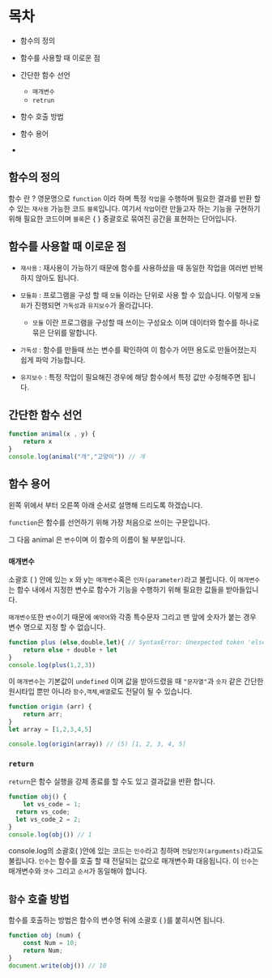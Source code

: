 # 목차
- 함수의 정의
- 함수를 사용할 때 이로운 점
- 간단한 함수 선언
    - `매개변수`
    - `retrun`
- 함수 호출 방법

- 함수 용어
- 

## 함수의 정의
함수 란 ? 영문명으로 `function` 이라 하며 특정 `작업`을 수행하며 필요한 결과를 반환 할 수 있는 `재사용` 가능한 코드 `블록`입니다.
여기서 `작업`이란 만들고자 하는 기능을 구현하기 위해 필요한 코드이며 `블록`은 { } 중괄호로 묶여진 공간을 표현하는 단어입니다.


## 함수를 사용할 때 이로운 점
- `재사용` : 재사용이 가능하기 때문에 함수를 사용하셨을 때 동일한 작업을 여러번 반복하지 않아도 됩니다.

- `모듈화` : 프로그램을 구성 할 때 `모듈` 이라는 단위로 사용 할 수 있습니다. 이렇게 `모듈화`가 진행되면 `가독성`과 `유지보수`가 올라갑니다.
     - `모듈` 이란 프로그램을 구성할 때 쓰이는 구성요소 이며 데이터와 함수를 하나로 묶은 단위를 말합니다.
- `가독성` : 함수를 만들때 쓰는 변수를 확인하여 이 함수가 어떤 용도로 만들어졌는지 쉽게 파악 가능합니다.
- `유지보수` : 특정 작업이 필요해진 경우에 해당 함수에서 특정 값만 수정해주면 됩니다.

## 간단한 함수 선언
```js
function animal(x , y) {
    return x
}
console.log(animal("개","고양이")) // 개
```
## 함수 용어
왼쪽 위에서 부터 오른쪽 아래 순서로 설명해 드리도록 하겠습니다.

`function`은 함수를 선언하기 위해 가장 처음으로 쓰이는 구문입니다. 

그 다음 animal 은 `변수`이며 이 함수의 이름이 될 부분입니다.

### `매개변수`
소괄호 ( ) 안에 있는 x 와 y는 `매개변수`혹은 `인자(parameter)`라고 불립니다. 이 `매개변수`는 함수 내에서 지정한 변수로 함수가 기능을 수행하기 위해 필요한 값들을 받아들입니다.

`매개변수`또한 `변수`이기 때문에 `예약어`와 각종 특수문자 그리고 맨 앞에 숫자가 붙는 경우 변수 명으로 지정 할 수 없습니다.
```js
function plus (else,double,let){ // SyntaxError: Unexpected token 'else'
    return else + double + let
}
console.log(plus(1,2,3)) 
```

이 `매개변수`는 기본값이 `undefined` 이며 값을 받아드렸을 때 `"문자열"`과 `숫자` 같은 간단한 원시타입 뿐만 아니라 `함수`,`객체`,`배열`로도 전달이 될 수 있습니다.
```js
function origin (arr) {
    return arr;
}
let array = [1,2,3,4,5]

console.log(origin(array)) // (5) [1, 2, 3, 4, 5]
```
### `return`
`return`은 함수 실행을 강제 종료를 할 수도 있고 결과값을 반환 합니다.
```js
function obj() {
    let vs_code = 1;
  return vs_code;
  let vs_code_2 = 2;
}
console.log(obj()) // 1
```
console.log의 소괄호( )안에 있는 코드는 `인수`라고 칭하며 `전달인자(arguments)`라고도 불립니다. `인수`는 함수를 호출 할 때 전달되는 값으로 매개변수화 대응됩니다. 이 `인수`는 매개변수와 `갯수` 그리고 `순서`가 동일해야 합니다.

## `함수` 호출 방법

함수를 호출하는 방법은 함수의 변수명 뒤에 소괄호 ( )를 붙히시면 됩니다.

```js
function obj (num) {
    const Num = 10;
    return Num;
}
document.write(obj()) // 10
```
